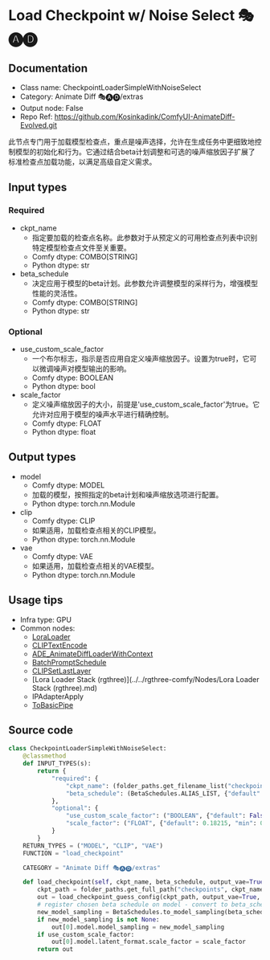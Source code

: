 # Load Checkpoint w/ Noise Select 🎭🅐🅓
## Documentation
- Class name: CheckpointLoaderSimpleWithNoiseSelect
- Category: Animate Diff 🎭🅐🅓/extras
- Output node: False
- Repo Ref: https://github.com/Kosinkadink/ComfyUI-AnimateDiff-Evolved.git

此节点专门用于加载模型检查点，重点是噪声选择，允许在生成任务中更细致地控制模型的初始化和行为。它通过结合beta计划调整和可选的噪声缩放因子扩展了标准检查点加载功能，以满足高级自定义需求。

## Input types
### Required
- ckpt_name
    - 指定要加载的检查点名称。此参数对于从预定义的可用检查点列表中识别特定模型检查点文件至关重要。
    - Comfy dtype: COMBO[STRING]
    - Python dtype: str
- beta_schedule
    - 决定应用于模型的beta计划。此参数允许调整模型的采样行为，增强模型性能的灵活性。
    - Comfy dtype: COMBO[STRING]
    - Python dtype: str

### Optional
- use_custom_scale_factor
    - 一个布尔标志，指示是否应用自定义噪声缩放因子。设置为true时，它可以微调噪声对模型输出的影响。
    - Comfy dtype: BOOLEAN
    - Python dtype: bool
- scale_factor
    - 定义噪声缩放因子的大小，前提是'use_custom_scale_factor'为true。它允许对应用于模型的噪声水平进行精确控制。
    - Comfy dtype: FLOAT
    - Python dtype: float

## Output types
- model
    - Comfy dtype: MODEL
    - 加载的模型，按照指定的beta计划和噪声缩放选项进行配置。
    - Python dtype: torch.nn.Module
- clip
    - Comfy dtype: CLIP
    - 如果适用，加载检查点相关的CLIP模型。
    - Python dtype: torch.nn.Module
- vae
    - Comfy dtype: VAE
    - 如果适用，加载检查点相关的VAE模型。
    - Python dtype: torch.nn.Module

## Usage tips
- Infra type: GPU
- Common nodes:
    - [LoraLoader](../../Comfy/Nodes/LoraLoader.md)
    - [CLIPTextEncode](../../Comfy/Nodes/CLIPTextEncode.md)
    - [ADE_AnimateDiffLoaderWithContext](../../ComfyUI-AnimateDiff-Evolved/Nodes/ADE_AnimateDiffLoaderWithContext.md)
    - [BatchPromptSchedule](../../ComfyUI_FizzNodes/Nodes/BatchPromptSchedule.md)
    - [CLIPSetLastLayer](../../Comfy/Nodes/CLIPSetLastLayer.md)
    - [Lora Loader Stack (rgthree)](../../rgthree-comfy/Nodes/Lora Loader Stack (rgthree).md)
    - IPAdapterApply
    - [ToBasicPipe](../../ComfyUI-Impact-Pack/Nodes/ToBasicPipe.md)

## Source code
```python
class CheckpointLoaderSimpleWithNoiseSelect:
    @classmethod
    def INPUT_TYPES(s):
        return {
            "required": {
                "ckpt_name": (folder_paths.get_filename_list("checkpoints"), ),
                "beta_schedule": (BetaSchedules.ALIAS_LIST, {"default": BetaSchedules.USE_EXISTING}, )
            },
            "optional": {
                "use_custom_scale_factor": ("BOOLEAN", {"default": False}),
                "scale_factor": ("FLOAT", {"default": 0.18215, "min": 0.0, "max": 1.0, "step": 0.00001})
            }
        }
    RETURN_TYPES = ("MODEL", "CLIP", "VAE")
    FUNCTION = "load_checkpoint"

    CATEGORY = "Animate Diff 🎭🅐🅓/extras"

    def load_checkpoint(self, ckpt_name, beta_schedule, output_vae=True, output_clip=True, use_custom_scale_factor=False, scale_factor=0.18215):
        ckpt_path = folder_paths.get_full_path("checkpoints", ckpt_name)
        out = load_checkpoint_guess_config(ckpt_path, output_vae=True, output_clip=True, embedding_directory=folder_paths.get_folder_paths("embeddings"))
        # register chosen beta schedule on model - convert to beta_schedule name recognized by ComfyUI
        new_model_sampling = BetaSchedules.to_model_sampling(beta_schedule, out[0])
        if new_model_sampling is not None:
            out[0].model.model_sampling = new_model_sampling
        if use_custom_scale_factor:
            out[0].model.latent_format.scale_factor = scale_factor
        return out